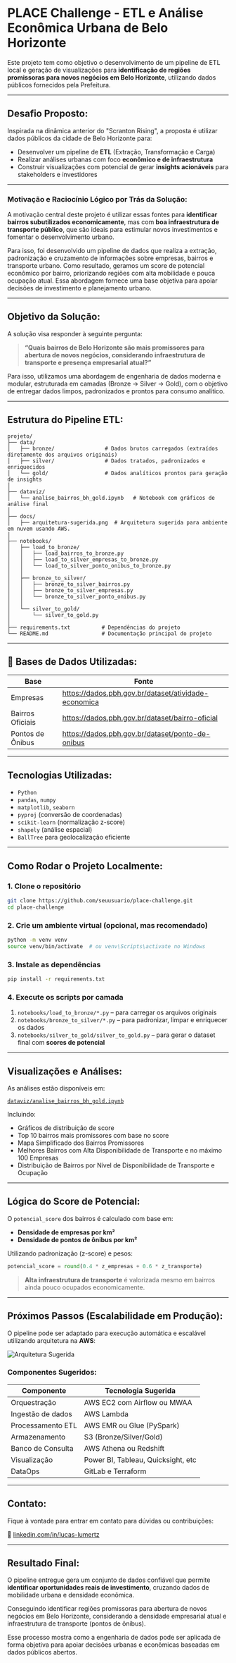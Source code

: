 # PLACE Challenge - ETL e Análise Econômica Urbana de Belo Horizonte

Este projeto tem como objetivo o desenvolvimento de um pipeline de ETL local e geração de visualizações para **identificação de regiões promissoras para novos negócios em Belo Horizonte**, utilizando dados públicos fornecidos pela Prefeitura.

---

## Desafio Proposto:

Inspirada na dinâmica anterior do "Scranton Rising", a proposta é utilizar dados públicos da cidade de Belo Horizonte para:

- Desenvolver um pipeline de **ETL** (Extração, Transformação e Carga)
- Realizar análises urbanas com foco **econômico e de infraestrutura**
- Construir visualizações com potencial de gerar **insights acionáveis** para stakeholders e investidores

---

### Motivação e Raciocínio Lógico por Trás da Solução:

A motivação central deste projeto é utilizar essas fontes para **identificar bairros subutilizados economicamente**, mas com **boa infraestrutura de transporte público**, que são ideais para estimular novos investimentos e fomentar o desenvolvimento urbano.

Para isso, foi desenvolvido um pipeline de dados que realiza a extração, padronização e cruzamento de informações sobre empresas, bairros e transporte urbano. Como resultado, geramos um score de potencial econômico por bairro, priorizando regiões com alta mobilidade e pouca ocupação atual. Essa abordagem fornece uma base objetiva para apoiar decisões de investimento e planejamento urbano.


---

## Objetivo da Solução:

A solução visa responder à seguinte pergunta:

> **“Quais bairros de Belo Horizonte são mais promissores para abertura de novos negócios, considerando infraestrutura de transporte e presença empresarial atual?”**

Para isso, utilizamos uma abordagem de engenharia de dados moderna e modular, estruturada em camadas (Bronze → Silver → Gold), com o objetivo de entregar dados limpos, padronizados e prontos para consumo analítico.

---

## Estrutura do Pipeline ETL:

```plaintext
projeto/
├── data/
│   ├── bronze/                # Dados brutos carregados (extraídos diretamente dos arquivos originais)
│   ├── silver/                # Dados tratados, padronizados e enriquecidos
│   └── gold/                  # Dados analíticos prontos para geração de insights
│
├── dataviz/
│   └── analise_bairros_bh_gold.ipynb   # Notebook com gráficos de análise final
│
├── docs/
│   ├── arquitetura-sugerida.png  # Arquitetura sugerida para ambiente em nuvem usando AWS.
│
├── notebooks/
│   ├── load_to_bronze/
│   │   ├── load_bairros_to_bronze.py
│   │   ├── load_to_silver_empresas_to_bronze.py
│   │   └── load_to_silver_ponto_onibus_to_bronze.py
│   │
│   ├── bronze_to_silver/
│   │   ├── bronze_to_silver_bairros.py
│   │   ├── bronze_to_silver_empresas.py
│   │   └── bronze_to_silver_ponto_onibus.py
│   │
│   └── silver_to_gold/
│       └── silver_to_gold.py
│
├── requirements.txt          # Dependências do projeto
└── README.md                 # Documentação principal do projeto
```

---

## 🧪 Bases de Dados Utilizadas:

| Base                  | Fonte                                                                 |
|-----------------------|-----------------------------------------------------------------------|
| Empresas              | https://dados.pbh.gov.br/dataset/atividade-economica                 |
| Bairros Oficiais      | https://dados.pbh.gov.br/dataset/bairro-oficial                      |
| Pontos de Ônibus      | https://dados.pbh.gov.br/dataset/ponto-de-onibus                     |

---

## Tecnologias Utilizadas:

- `Python`
- `pandas`, `numpy`
- `matplotlib`, `seaborn`
- `pyproj` (conversão de coordenadas)
- `scikit-learn` (normalização z-score)
- `shapely` (análise espacial)
- `BallTree` para geolocalização eficiente

---

## Como Rodar o Projeto Localmente:

### 1. Clone o repositório

```bash
git clone https://github.com/seuusuario/place-challenge.git
cd place-challenge
```

### 2. Crie um ambiente virtual (opcional, mas recomendado)

```bash
python -m venv venv
source venv/bin/activate  # ou venv\Scripts\activate no Windows
```

### 3. Instale as dependências

```bash
pip install -r requirements.txt
```

### 4. Execute os scripts por camada

1. `notebooks/load_to_bronze/*.py` – para carregar os arquivos originais
2. `notebooks/bronze_to_silver/*.py` – para padronizar, limpar e enriquecer os dados
3. `notebooks/silver_to_gold/silver_to_gold.py` – para gerar o dataset final com **scores de potencial**

---

## Visualizações e Análises:

As análises estão disponíveis em:

[`dataviz/analise_bairros_bh_gold.ipynb`](dataviz/analise_bairros_bh_gold.ipynb)

Incluindo:
- Gráficos de distribuição de score
- Top 10 bairros mais promissores com base no score
- Mapa Simplificado dos Bairros Promissores
- Melhores Bairros com Alta Disponibilidade de Transporte e no máximo 100 Empresas
- Distribuição de Bairros por Nível de Disponibilidade de Transporte e Ocupação

---

## Lógica do Score de Potencial:

O `potencial_score` dos bairros é calculado com base em:

- **Densidade de empresas por km²**
- **Densidade de pontos de ônibus por km²**

Utilizando padronização (z-score) e pesos:

```python
potencial_score = round(0.4 * z_empresas + 0.6 * z_transporte)
```

> **Alta infraestrutura de transporte** é valorizada mesmo em bairros ainda pouco ocupados economicamente.

---

## Próximos Passos (Escalabilidade em Produção):

O pipeline pode ser adaptado para execução automática e escalável utilizando arquitetura na **AWS**:

![Arquitetura Sugerida ](https://github.com/LLR798/Desafio-Place/blob/main/docs/arquitetura.png)

### Componentes Sugeridos:

| Componente              | Tecnologia Sugerida         |
|-------------------------|-----------------------------|
| Orquestração            | AWS EC2 com Airflow ou MWAA  |
| Ingestão de dados       | AWS Lambda                  |
| Processamento ETL       | AWS EMR ou Glue (PySpark)   |
| Armazenamento           | S3 (Bronze/Silver/Gold)     |
| Banco de Consulta       | AWS Athena ou Redshift      |
| Visualização            | Power BI, Tableau, Quicksight, etc |
| DataOps                 | GitLab e Terraform          |

---

## Contato:

Fique à vontade para entrar em contato para dúvidas ou contribuições:

🔗 [linkedin.com/in/lucas-lumertz](https://linkedin.com/in/lucas-lumertz)

---

## Resultado Final:

O pipeline entregue gera um conjunto de dados confiável que permite **identificar oportunidades reais de investimento**, cruzando dados de mobilidade urbana e densidade econômica.

Conseguindo identificar regiões promissoras para abertura de novos negócios em Belo Horizonte, considerando a densidade empresarial atual e infraestrutura de transporte (pontos de ônibus).

Esse processo mostra como a engenharia de dados pode ser aplicada de forma objetiva para apoiar decisões urbanas e econômicas baseadas em dados públicos abertos.